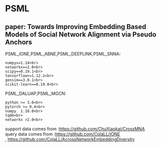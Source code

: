 # PSML
## paper: Towards Improving Embedding Based Models of Social Network Alignment via Pseudo Anchors

PSML_IONE,PSML_ABNE,PSML_DEEPLINK,PSML_SNNA:<br>

```
numpy==1.14<br>
networkx==2.0<br>
scipy==0.19.1<br>
tensorflow>=1.12.1<br>
gensim==3.0.1<br>
scikit-learn==0.19.0<br>
```

PSML_DALUAP,PSML_MGCN:<br>
```
python >= 3.6<br>
pytorch >= 0.4<br>
numpy  1.18.0<br>
tqdm<br>
networkx >2.0<br>
```

support data comes from :https://github.com/ChuXiaokai/CrossMNA<br>
query data comes from :https://github.com/ColaLL/IONE<br> , https://github.com/ColaLL/AcrossNetworkEmbeddingDiversity
